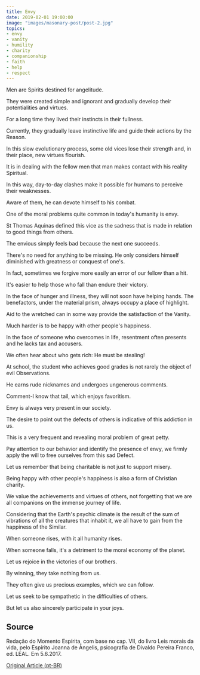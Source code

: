 ```yaml
---
title: Envy
date: 2019-02-01 19:00:00
image: "images/masonary-post/post-2.jpg"
topics: 
- envy
- vanity
- humility
- charity
- companionship
- faith
- help
- respect
---
```


Men are Spirits destined for angelitude.

They were created simple and ignorant and gradually develop their
potentialities and virtues.

For a long time they lived their instincts in their fullness.

Currently, they gradually leave instinctive life and guide their actions by the
Reason.

In this slow evolutionary process, some old vices lose their strength and, in
their place, new virtues flourish.

It is in dealing with the fellow men that man makes contact with his reality
Spiritual.

In this way, day-to-day clashes make it possible for humans to perceive
their weaknesses.

Aware of them, he can devote himself to his combat.

One of the moral problems quite common in today's humanity is envy.

St Thomas Aquinas defined this vice as the sadness that is made in relation to
good things from others.

The envious simply feels bad because the next one succeeds.

There's no need for anything to be missing. He only considers himself diminished with
greatness or conquest of one's.

In fact, sometimes we forgive more easily an error of our fellow
than a hit.

It's easier to help those who fall than endure their victory.

In the face of hunger and illness, they will not soon have helping hands. The benefactors, under
the material prism, always occupy a place of highlight.

Aid to the wretched can in some way provide the satisfaction of the
Vanity.

Much harder is to be happy with other people's happiness.

In the face of someone who overcomes in life, resentment often presents
and he lacks tax and accusers.

We often hear about who gets rich: He must be stealing!

At school, the student who achieves good grades is not rarely the object of evil
Observations.

He earns rude nicknames and undergoes ungenerous comments.

Comment-I know that tail, which enjoys favoritism.

Envy is always very present in our society.

The desire to point out the defects of others is indicative of this addiction in us.

This is a very frequent and revealing moral problem of great
petty.

Pay attention to our behavior and identify the presence of
envy, we firmly apply the will to free ourselves from this sad
Defect.

Let us remember that being charitable is not just to support misery.

Being happy with other people's happiness is also a form of Christian charity.

We value the achievements and virtues of others, not forgetting that we are
all companions on the immense journey of life.

Considering that the Earth's psychic climate is the result of the sum of vibrations of
all the creatures that inhabit it, we all have to gain from the happiness of the
Similar.

When someone rises, with it all humanity rises.

When someone falls, it's a detriment to the moral economy of the planet.

Let us rejoice in the victories of our brothers.

By winning, they take nothing from us.

They often give us precious examples, which we can follow.

Let us seek to be sympathetic in the difficulties of others.

But let us also sincerely participate in your joys.



## Source
Redação do Momento Espírita, com base no cap. VII, do
livro Leis morais da vida, pelo Espírito Joanna de Ângelis,
psicografia de Divaldo Pereira Franco, ed. LEAL.
Em 5.6.2017. 

[Original Article (pt-BR)](http://www.momento.com.br/pt/ler_texto.php?id=5122)
